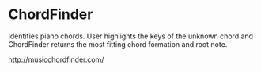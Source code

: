 # ChordFinder
Identifies piano chords. User highlights the keys of the unknown chord and ChordFinder returns the most fitting chord formation and root note.

http://musicchordfinder.com/

